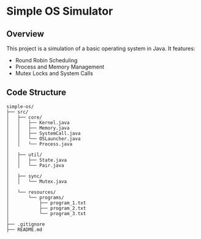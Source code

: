 # Simple OS Simulator

## Overview
This project is a simulation of a basic operating system in Java. It features:
- Round Robin Scheduling
- Process and Memory Management
- Mutex Locks and System Calls

## Code Structure

```plaintext
simple-os/
├── src/
│   ├── core/
│   │   ├── Kernel.java
│   │   ├── Memory.java
│   │   ├── SystemCall.java
│   │   └── OSLauncher.java
│   │   └── Process.java
│
│   ├── util/
│   │   ├── State.java
│   │   └── Pair.java
│
│   ├── sync/
│   │   └── Mutex.java
│
│   └── resources/
│       └── programs/
│           ├── program_1.txt
│           ├── program_2.txt
│           └── program_3.txt
│
├── .gitignore
├── README.md
```
